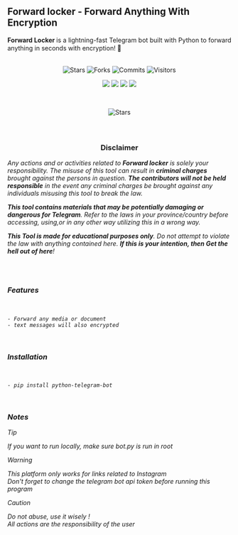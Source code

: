 ## Forward locker - Forward Anything With Encryption

<div style="text-align:justify; line-height:1.3;"><b>Forward Locker </b> is a lightning-fast Telegram bot built with Python to forward anything in seconds with encryption! 🚀</div>

<br>

<p align="center" style="max-height: 100%;">
    <img src="https://img.shields.io/github/stars/Dapunta/TeraDL?style=for-the-badge&color=ff0000" alt="Stars" style="max-height: 100%;">
    <img src="https://img.shields.io/github/forks/Dapunta/TeraDL?style=for-the-badge&color=9f9f00" alt="Forks" style="max-height: 100%;">
    <img src="https://img.shields.io/github/commit-activity/t/Dapunta/TeraDL?style=for-the-badge&color=008800" alt="Commits" style="max-height: 100%;">
    <img src="https://api.visitorbadge.io/api/visitors?path=https%3A%2F%2Fgithub.com%2FDapunta%2FTeraDL&label=visitors&countColor=%230055ff" alt="Visitors" style="max-height: 100%;">
    
</p>

<p align="center">
  <img src="https://img.shields.io/badge/Author-im--aswajith-blue?style=flat-square">
  <img src="https://img.shields.io/badge/Open%20Source-Yes-darkgreen?style=flat-square">
  <img src="https://img.shields.io/badge/Maintained%3F-Yes-lightblue?style=flat-square">
  <img src="https://img.shields.io/badge/Written%20In-Python-darkcyan?style=flat-square">
  </p>

<br>

<p align="center">
<img src="https://www.buymeacoffee.com/assets/img/custom_images/yellow_img.png" alt="Stars" style="max-height: 100%;">
</p>

<br>

##

<h3><p align="center">Disclaimer</p></h3>

<i>Any actions and or activities related to <b>Forward locker</b> is solely your responsibility. The misuse of this tool can result in <b>criminal charges</b> brought against the persons in question. <b>The contributors will not be held responsible</b> in the event any criminal charges be brought against any individuals misusing this tool to break the law.

<b>This tool contains materials that may be potentially damaging or dangerous for Telegram</b>. Refer to the laws in your province/country before accessing, using,or in any other way utilizing this in a wrong way.

<b>This Tool is made for educational purposes only</b>. Do not attempt to violate the law with anything contained here. <b>If this is your intention, then Get the hell out of here</b>!


##

<br>

### Features
<br>

    - Forward any media or document
    - text messages will also encrypted
<br>

### Installation
<br>

    - pip install python-telegram-bot

<br>

### Notes

> [!TIP]  
> If you want to run locally, make sure bot.py is run in root

> [!WARNING]  
> This platform only works for links related to Instagram <br>
> Don't forget to change the telegram bot api token before running this program

> [!CAUTION]  
> Do not abuse, use it wisely !  
> All actions are the responsibility of the user  
